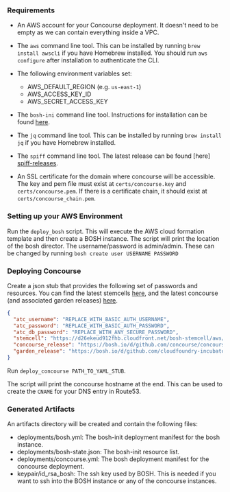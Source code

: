 ### Requirements

* An AWS account for your Concourse deployment. It doesn't need to be empty as
  we can contain everything inside a VPC.

* The `aws` command line tool. This can be installed by running `brew install awscli` 
  if you have Homebrew installed. You should run `aws configure` after
  installation to authenticate the CLI.
  
* The following environment variables set:
  * AWS\_DEFAULT\_REGION (e.g. `us-east-1`)
  * AWS\_ACCESS\_KEY_ID
  * AWS\_SECRET\_ACCESS_KEY

* The `bosh-ini` command line tool. Instructions for installation can be found 
  [here][bosh-init-docs].

* The `jq` command line tool. This can be installed by running `brew install jq` 
  if you have Homebrew installed.

* The `spiff` command line tool. The latest release can be found [here]
  [spiff-releases].

* An SSL certificate for the domain where concourse will be accessible. The
  key and pem file must exist at `certs/concourse.key` and 
  `certs/concourse.pem`. If there is a certificate chain, it should exist at
  `certs/concourse_chain.pem`.

[bosh-init-docs]: https://bosh.io/docs/install-bosh-init.html
[spiff-releases]: https://github.com/cloudfoundry-incubator/spiff/releases

### Setting up your AWS Environment

Run the `deploy_bosh` script. This will execute the AWS cloud formation template
and then create a BOSH instance. The script will print the location of the bosh
director. The username/password is admin/admin. These can be changed by running
`bosh create user USERNAME PASSWORD`

### Deploying Concourse

Create a json stub that provides the following set of passwords and resources.
You can find the latest stemcells [here][bosh-stemcells], and the latest
concourse (and associated garden releases) [here][concourse-releases].

```json
{
  "atc_username": "REPLACE_WITH_BASIC_AUTH_USERNAME",
  "atc_password": "REPLACE_WITH_BASIC_AUTH_PASSWORD",
  "atc_db_password": "REPLACE_WITH_ANY_SECURE_PASSWORD",
  "stemcell": "https://d26ekeud912fhb.cloudfront.net/bosh-stemcell/aws/light-bosh-stemcell-3029-aws-xen-hvm-ubuntu-trusty-go_agent.tgz",
  "concourse_release": "https://bosh.io/d/github.com/concourse/concourse?v=0.59.0",
  "garden_release": "https://bosh.io/d/github.com/cloudfoundry-incubator/garden-linux-release?v=0.284.0"
}
```

Run `deploy_concourse PATH_TO_YAML_STUB`.

The script will print the concourse hostname at the end. This can be used 
to create the `CNAME` for your DNS entry in Route53.

[bosh-stemcells]: http://bosh.io/stemcells
[concourse-releases]: https://github.com/concourse/concourse/releases

### Generated Artifacts

An artifacts directory will be created and contain the following files:
 
* deployments/bosh.yml: The bosh-init deployment manifest for the bosh instance.
* deployments/bosh-state.json: The bosh-init resource list.
* deployments/concourse.yml: The bosh deployment manifest for the concourse deployment.
* keypair/id_rsa_bosh: The ssh key used by BOSH. This is needed if you want to ssh into 
  the BOSH instance or any of the concourse instances.
